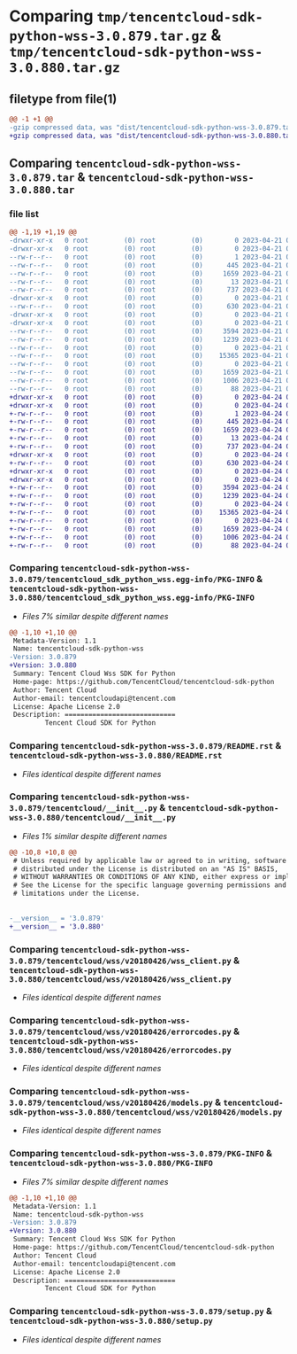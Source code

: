 # Comparing `tmp/tencentcloud-sdk-python-wss-3.0.879.tar.gz` & `tmp/tencentcloud-sdk-python-wss-3.0.880.tar.gz`

## filetype from file(1)

```diff
@@ -1 +1 @@
-gzip compressed data, was "dist/tencentcloud-sdk-python-wss-3.0.879.tar", last modified: Fri Apr 21 01:10:11 2023, max compression
+gzip compressed data, was "dist/tencentcloud-sdk-python-wss-3.0.880.tar", last modified: Mon Apr 24 03:49:49 2023, max compression
```

## Comparing `tencentcloud-sdk-python-wss-3.0.879.tar` & `tencentcloud-sdk-python-wss-3.0.880.tar`

### file list

```diff
@@ -1,19 +1,19 @@
-drwxr-xr-x   0 root         (0) root         (0)        0 2023-04-21 01:10:11.000000 tencentcloud-sdk-python-wss-3.0.879/
-drwxr-xr-x   0 root         (0) root         (0)        0 2023-04-21 01:10:11.000000 tencentcloud-sdk-python-wss-3.0.879/tencentcloud_sdk_python_wss.egg-info/
--rw-r--r--   0 root         (0) root         (0)        1 2023-04-21 01:10:11.000000 tencentcloud-sdk-python-wss-3.0.879/tencentcloud_sdk_python_wss.egg-info/dependency_links.txt
--rw-r--r--   0 root         (0) root         (0)      445 2023-04-21 01:10:11.000000 tencentcloud-sdk-python-wss-3.0.879/tencentcloud_sdk_python_wss.egg-info/SOURCES.txt
--rw-r--r--   0 root         (0) root         (0)     1659 2023-04-21 01:10:11.000000 tencentcloud-sdk-python-wss-3.0.879/tencentcloud_sdk_python_wss.egg-info/PKG-INFO
--rw-r--r--   0 root         (0) root         (0)       13 2023-04-21 01:10:11.000000 tencentcloud-sdk-python-wss-3.0.879/tencentcloud_sdk_python_wss.egg-info/top_level.txt
--rw-r--r--   0 root         (0) root         (0)      737 2023-04-21 01:10:10.000000 tencentcloud-sdk-python-wss-3.0.879/README.rst
-drwxr-xr-x   0 root         (0) root         (0)        0 2023-04-21 01:10:11.000000 tencentcloud-sdk-python-wss-3.0.879/tencentcloud/
--rw-r--r--   0 root         (0) root         (0)      630 2023-04-21 01:10:10.000000 tencentcloud-sdk-python-wss-3.0.879/tencentcloud/__init__.py
-drwxr-xr-x   0 root         (0) root         (0)        0 2023-04-21 01:10:11.000000 tencentcloud-sdk-python-wss-3.0.879/tencentcloud/wss/
-drwxr-xr-x   0 root         (0) root         (0)        0 2023-04-21 01:10:11.000000 tencentcloud-sdk-python-wss-3.0.879/tencentcloud/wss/v20180426/
--rw-r--r--   0 root         (0) root         (0)     3594 2023-04-21 01:10:10.000000 tencentcloud-sdk-python-wss-3.0.879/tencentcloud/wss/v20180426/wss_client.py
--rw-r--r--   0 root         (0) root         (0)     1239 2023-04-21 01:10:10.000000 tencentcloud-sdk-python-wss-3.0.879/tencentcloud/wss/v20180426/errorcodes.py
--rw-r--r--   0 root         (0) root         (0)        0 2023-04-21 01:10:10.000000 tencentcloud-sdk-python-wss-3.0.879/tencentcloud/wss/v20180426/__init__.py
--rw-r--r--   0 root         (0) root         (0)    15365 2023-04-21 01:10:10.000000 tencentcloud-sdk-python-wss-3.0.879/tencentcloud/wss/v20180426/models.py
--rw-r--r--   0 root         (0) root         (0)        0 2023-04-21 01:10:10.000000 tencentcloud-sdk-python-wss-3.0.879/tencentcloud/wss/__init__.py
--rw-r--r--   0 root         (0) root         (0)     1659 2023-04-21 01:10:11.000000 tencentcloud-sdk-python-wss-3.0.879/PKG-INFO
--rw-r--r--   0 root         (0) root         (0)     1006 2023-04-21 01:10:10.000000 tencentcloud-sdk-python-wss-3.0.879/setup.py
--rw-r--r--   0 root         (0) root         (0)       88 2023-04-21 01:10:11.000000 tencentcloud-sdk-python-wss-3.0.879/setup.cfg
+drwxr-xr-x   0 root         (0) root         (0)        0 2023-04-24 03:49:49.000000 tencentcloud-sdk-python-wss-3.0.880/
+drwxr-xr-x   0 root         (0) root         (0)        0 2023-04-24 03:49:49.000000 tencentcloud-sdk-python-wss-3.0.880/tencentcloud_sdk_python_wss.egg-info/
+-rw-r--r--   0 root         (0) root         (0)        1 2023-04-24 03:49:49.000000 tencentcloud-sdk-python-wss-3.0.880/tencentcloud_sdk_python_wss.egg-info/dependency_links.txt
+-rw-r--r--   0 root         (0) root         (0)      445 2023-04-24 03:49:49.000000 tencentcloud-sdk-python-wss-3.0.880/tencentcloud_sdk_python_wss.egg-info/SOURCES.txt
+-rw-r--r--   0 root         (0) root         (0)     1659 2023-04-24 03:49:49.000000 tencentcloud-sdk-python-wss-3.0.880/tencentcloud_sdk_python_wss.egg-info/PKG-INFO
+-rw-r--r--   0 root         (0) root         (0)       13 2023-04-24 03:49:49.000000 tencentcloud-sdk-python-wss-3.0.880/tencentcloud_sdk_python_wss.egg-info/top_level.txt
+-rw-r--r--   0 root         (0) root         (0)      737 2023-04-24 03:49:49.000000 tencentcloud-sdk-python-wss-3.0.880/README.rst
+drwxr-xr-x   0 root         (0) root         (0)        0 2023-04-24 03:49:49.000000 tencentcloud-sdk-python-wss-3.0.880/tencentcloud/
+-rw-r--r--   0 root         (0) root         (0)      630 2023-04-24 03:49:49.000000 tencentcloud-sdk-python-wss-3.0.880/tencentcloud/__init__.py
+drwxr-xr-x   0 root         (0) root         (0)        0 2023-04-24 03:49:49.000000 tencentcloud-sdk-python-wss-3.0.880/tencentcloud/wss/
+drwxr-xr-x   0 root         (0) root         (0)        0 2023-04-24 03:49:49.000000 tencentcloud-sdk-python-wss-3.0.880/tencentcloud/wss/v20180426/
+-rw-r--r--   0 root         (0) root         (0)     3594 2023-04-24 03:49:49.000000 tencentcloud-sdk-python-wss-3.0.880/tencentcloud/wss/v20180426/wss_client.py
+-rw-r--r--   0 root         (0) root         (0)     1239 2023-04-24 03:49:49.000000 tencentcloud-sdk-python-wss-3.0.880/tencentcloud/wss/v20180426/errorcodes.py
+-rw-r--r--   0 root         (0) root         (0)        0 2023-04-24 03:49:49.000000 tencentcloud-sdk-python-wss-3.0.880/tencentcloud/wss/v20180426/__init__.py
+-rw-r--r--   0 root         (0) root         (0)    15365 2023-04-24 03:49:49.000000 tencentcloud-sdk-python-wss-3.0.880/tencentcloud/wss/v20180426/models.py
+-rw-r--r--   0 root         (0) root         (0)        0 2023-04-24 03:49:49.000000 tencentcloud-sdk-python-wss-3.0.880/tencentcloud/wss/__init__.py
+-rw-r--r--   0 root         (0) root         (0)     1659 2023-04-24 03:49:49.000000 tencentcloud-sdk-python-wss-3.0.880/PKG-INFO
+-rw-r--r--   0 root         (0) root         (0)     1006 2023-04-24 03:49:49.000000 tencentcloud-sdk-python-wss-3.0.880/setup.py
+-rw-r--r--   0 root         (0) root         (0)       88 2023-04-24 03:49:49.000000 tencentcloud-sdk-python-wss-3.0.880/setup.cfg
```

### Comparing `tencentcloud-sdk-python-wss-3.0.879/tencentcloud_sdk_python_wss.egg-info/PKG-INFO` & `tencentcloud-sdk-python-wss-3.0.880/tencentcloud_sdk_python_wss.egg-info/PKG-INFO`

 * *Files 7% similar despite different names*

```diff
@@ -1,10 +1,10 @@
 Metadata-Version: 1.1
 Name: tencentcloud-sdk-python-wss
-Version: 3.0.879
+Version: 3.0.880
 Summary: Tencent Cloud Wss SDK for Python
 Home-page: https://github.com/TencentCloud/tencentcloud-sdk-python
 Author: Tencent Cloud
 Author-email: tencentcloudapi@tencent.com
 License: Apache License 2.0
 Description: ============================
         Tencent Cloud SDK for Python
```

### Comparing `tencentcloud-sdk-python-wss-3.0.879/README.rst` & `tencentcloud-sdk-python-wss-3.0.880/README.rst`

 * *Files identical despite different names*

### Comparing `tencentcloud-sdk-python-wss-3.0.879/tencentcloud/__init__.py` & `tencentcloud-sdk-python-wss-3.0.880/tencentcloud/__init__.py`

 * *Files 1% similar despite different names*

```diff
@@ -10,8 +10,8 @@
 # Unless required by applicable law or agreed to in writing, software
 # distributed under the License is distributed on an "AS IS" BASIS,
 # WITHOUT WARRANTIES OR CONDITIONS OF ANY KIND, either express or implied.
 # See the License for the specific language governing permissions and
 # limitations under the License.
 
 
-__version__ = '3.0.879'
+__version__ = '3.0.880'
```

### Comparing `tencentcloud-sdk-python-wss-3.0.879/tencentcloud/wss/v20180426/wss_client.py` & `tencentcloud-sdk-python-wss-3.0.880/tencentcloud/wss/v20180426/wss_client.py`

 * *Files identical despite different names*

### Comparing `tencentcloud-sdk-python-wss-3.0.879/tencentcloud/wss/v20180426/errorcodes.py` & `tencentcloud-sdk-python-wss-3.0.880/tencentcloud/wss/v20180426/errorcodes.py`

 * *Files identical despite different names*

### Comparing `tencentcloud-sdk-python-wss-3.0.879/tencentcloud/wss/v20180426/models.py` & `tencentcloud-sdk-python-wss-3.0.880/tencentcloud/wss/v20180426/models.py`

 * *Files identical despite different names*

### Comparing `tencentcloud-sdk-python-wss-3.0.879/PKG-INFO` & `tencentcloud-sdk-python-wss-3.0.880/PKG-INFO`

 * *Files 7% similar despite different names*

```diff
@@ -1,10 +1,10 @@
 Metadata-Version: 1.1
 Name: tencentcloud-sdk-python-wss
-Version: 3.0.879
+Version: 3.0.880
 Summary: Tencent Cloud Wss SDK for Python
 Home-page: https://github.com/TencentCloud/tencentcloud-sdk-python
 Author: Tencent Cloud
 Author-email: tencentcloudapi@tencent.com
 License: Apache License 2.0
 Description: ============================
         Tencent Cloud SDK for Python
```

### Comparing `tencentcloud-sdk-python-wss-3.0.879/setup.py` & `tencentcloud-sdk-python-wss-3.0.880/setup.py`

 * *Files identical despite different names*

